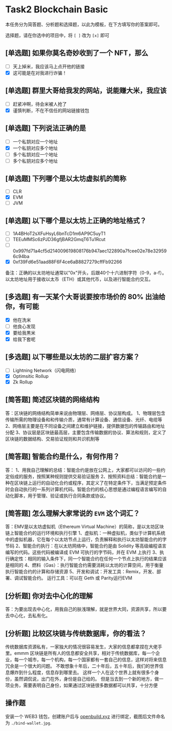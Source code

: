 # Task2 Blockchain Basic

本任务分为简答题、分析题和选择题，以此为模板，在下方填写你的答案即可。

选择题，请在你选中的项目中，将 `[ ]` 改为 `[x]` 即可

## [单选题] 如果你莫名奇妙收到了一个 NFT，那么

- [ ] 天上掉米，我应该马上点开他的链接
- [X] 这可能是在对我进行诈骗！

## [单选题] 群里大哥给我发的网站，说能赚大米，我应该

- [ ] 赶紧冲啊，待会米被人抢了
- [X] 谨慎判断，不在不信任的网站链接钱包

## [单选题] 下列说法正确的是

- [ ] 一个私钥对应一个地址
- [X] 一个私钥对应多个地址
- [ ] 多个私钥对应一个地址
- [ ] 多个私钥对应多个地址

## [单选题] 下列哪个是以太坊虚拟机的简称

- [ ] CLR
- [X] EVM
- [ ] JVM

## [单选题] 以下哪个是以太坊上正确的地址格式？

- [ ] 1A4BHoT2sXFuHsyL6bnTcD1m6AP9C5uyT1
- [ ] TEEuMMSc6zPJD36gfjBAR2GmqT6Tu1Rcut
- [ ] 0x997fd71a4cf5d214009619808176b947aec122890a7fcee02e78e329596c94ba
- [X] 0xf39Fd6e51aad88F6F4ce6aB8827279cffFb92266

备注：正确的以太坊地址通常以"0x"开头，后跟40个十六进制字符（0-9，a-f）。以太坊地址用于接收以太币（ETH）或其他代币，以及进行智能合约交互。

## [多选题] 有一天某个大哥说要按市场价的 80% 出油给你，有可能

- [X] 他在洗米
- [ ] 他良心发现
- [X] 要给我黒米
- [X] 给我下套呢

## [多选题] 以下哪些是以太坊的二层扩容方案？

- [ ] Lightning Network（闪电网络）
- [X] Optimsitic Rollup
- [X] Zk Rollup

## [简答题] 简述区块链的网络结构
答：区块链的网络结构简单来说由物理层、网络层、协议层构成。
1、物理层包含传输所需的物理设备和和传输介质，通常有计算设备、通信设备、光纤、电缆等
2、网络层主要是在不同设备之间建立和维护链接，提供数据包的传输路由和地址分配
3、协议层是区块链最高层，主要包含传输数据的协议、算法和规则，定义了区块链的数据结构、交易验证规则和共识机制等

## [简答题] 智能合约是什么，有何作用？
答：
1、用我自己理解的总结：智能合约是放在公网上，大家都可以访问的一些约定俗成的服务，按照某种规则提供交易验证服务
2、按照资料总结：智能合约是一种在区块链上运行的自动化合约或程序，其定义了在特定条件下，当满足预定条件时会自动执行的一系列计算机代码。智能合约的核心思想是通过编程语言编写的自动化脚本，用于管理、验证或执行合同条款或协议。

## [简答题] 怎么理解大家常说的 `EVM` 这个词汇？
答：EMV是以太坊虚拟机（Ethereum Virtual Machine）的简称，是以太坊区块链上智能合约的运行环境和执行引擎
1、虚拟机：一种虚拟机，类似于计算机系统中的虚拟机器，它在每个以太坊节点上运行，负责解释和执行以太坊智能合约的字节码
2、智能合约执行：在以太坊网络中，智能合约是由 Solidity 等高级编程语言编写的代码。这些代码被编译成 EVM 可执行的字节码，并在 EVM 上执行
3、执行确定性：相同的输入条件下，同一个智能合约在任何一个节点上执行的结果应该是相同的
4、燃料（Gas）：执行智能合约需要消耗以太坊的计算空间，用于衡量执行智能合约的计算和存储资源
5、开发和调试：开发工具：Remix，开发、部署、调试智能合约。  运行工具：可以在 Geth 或 Parity运行EVM

## [分析题] 你对去中心化的理解
答：为要出现去中心化，用我自己的肤浅理解，就是世界大同，资源共享，所以要去中心化，去私有化。

## [分析题] 比较区块链与传统数据库，你的看法？
传统数据库资源私有，一家独大的情况很容易发生，大家的信息都拿捏在大佬手里。emmm
区块链是所有人的信息都安全共享，相对于传统数据库，每一个企业，每一个城市，每一个机构，每一个国家都有一套自己的信息，这样对将来信息冗余是一个很大的问题。
不敢想象十年后，二十年后，五十年后，我们的世界信息爆炸到什么程度，信息存到哪里去。
这样一个人在这个世界上就有很多个身份，虽然调侃说，出门在外，身份是自己给的。
但是当去到一个新的地方，做一项业务，需要表明自己身份，如果通过区块链很多数据都可以共享，十分方便

## 操作题

安装一个 WEB3 钱包，创建账户后与 [openbuild.xyz](https://openbuild.xyz/profile) 进行绑定，截图后文件命名为 `./bind-wallet.jpg`.